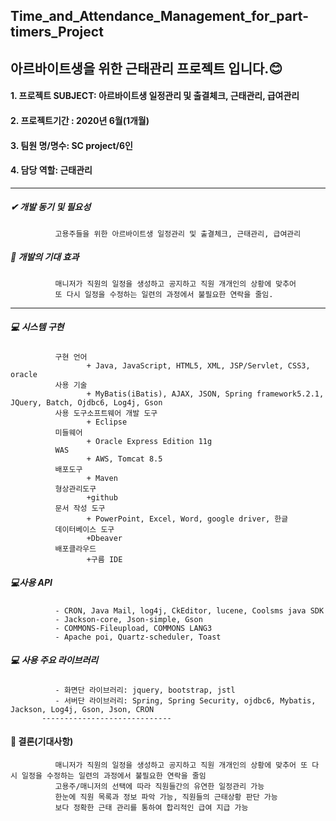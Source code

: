 ## Time_and_Attendance_Management_for_part-timers_Project
아르바이트생을 위한 근태관리 프로젝트 입니다.😊
-----------
#### 1. 프로젝트 SUBJECT: 아르바이트생 일정관리 및 출결체크, 근태관리, 급여관리
#### 2. 프로젝트기간 : 2020년 6월(1개월)
#### 3. 팀원 명/명수: SC project/6인
#### 4. 담당 역할: 근태관리
------------

#####  ✔ 개발 동기 및 필요성

              고용주들을 위한 아르바이트생 일정관리 및 출결체크, 근태관리, 급여관리
              
#####  👀 개발의 기대 효과

              매니저가 직원의 일정을 생성하고 공지하고 직원 개개인의 상황에 맞추어
              또 다시 일정을 수정하는 일련의 과정에서 불필요한 연락을 줄임.
       
 --------------------------
  ##### 💻 시스템 구현
  
              구현 언어
                     + Java, JavaScript, HTML5, XML, JSP/Servlet, CSS3, oracle
              사용 기술
                     + MyBatis(iBatis), AJAX, JSON, Spring framework5.2.1, JQuery, Batch, Ojdbc6, Log4j, Gson
              사용 도구소프트웨어 개발 도구
                     + Eclipse
              미들웨어
                     + Oracle Express Edition 11g
              WAS
                     + AWS, Tomcat 8.5
              배포도구
                     + Maven
              형상관리도구
                     +github
              문서 작성 도구
                     + PowerPoint, Excel, Word, google driver, 한글
              데이터베이스 도구
                     +Dbeaver
              배포클라우드
                     +구름 IDE
                  
                  
   ##### 💻사용 API
         
              - CRON, Java Mail, log4j, CkEditor, lucene, Coolsms java SDK
              - Jackson-core, Json-simple, Gson
              - COMMONS-Fileupload, COMMONS LANG3
              - Apache poi, Quartz-scheduler, Toast
              
        
        
   ##### 💻 사용 주요 라이브러리
          
              - 화면단 라이브러리: jquery, bootstrap, jstl
              - 서버단 라이브러리: Spring, Spring Security, ojdbc6, Mybatis, Jackson, Log4j, Gson, Json, CRON
           -----------------------------   
              
  #### 📌 결론(기대사항)
              매니저가 직원의 일정을 생성하고 공지하고 직원 개개인의 상황에 맞추어 또 다시 일정을 수정하는 일련의 과정에서 불필요한 연락을 줄임
              고용주/매니저의 선택에 따라 직원들간의 유연한 일정관리 가능
              한눈에 직원 목록과 정보 파악 가능, 직원들의 근태상황 판단 가능
              보다 정확한 근태 관리를 통하여 합리적인 급여 지급 가능
              
              
              
